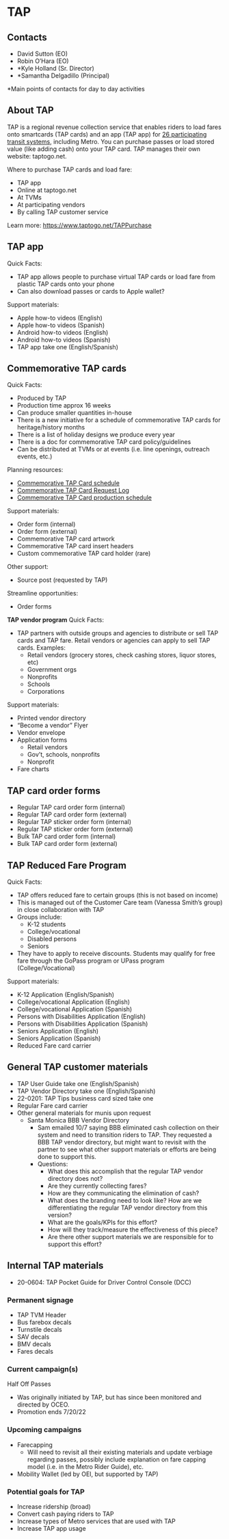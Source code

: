 # TAP 
## Contacts 
- David Sutton (EO)
- Robin O’Hara (EO)
- *Kyle Holland (Sr. Director)
- *Samantha Delgadillo (Principal)

*Main points of contacts for day to day activities

## About TAP
TAP is a regional revenue collection service that enables riders to load fares onto smartcards (TAP cards) and an app (TAP app) for [26 participating transit systems](https://www.taptogo.net/TAPAgencies), including Metro. You can purchase passes or load stored value (like adding cash) onto your TAP card. TAP manages their own website: taptogo.net. 

Where to purchase TAP cards and load fare: 

- TAP app
- Online at taptogo.net
- At TVMs
- At participating vendors
- By calling TAP customer service

Learn more: https://www.taptogo.net/TAPPurchase

## TAP app
Quick Facts: 

- TAP app allows people to purchase virtual TAP cards or load fare from plastic TAP cards onto your phone
- Can also download passes or cards to Apple wallet?

Support materials:

- Apple how-to videos (English)
- Apple how-to videos (Spanish)
- Android how-to videos (English)
- Android how-to videos (Spanish)
- TAP app take one (English/Spanish)

## Commemorative TAP cards
Quick Facts:

- Produced by TAP
- Production time approx 16 weeks
- Can produce smaller quantities in-house
- There is a new initiative for a schedule of commemorative TAP cards for heritage/history months
- There is a list of holiday designs we produce every year
- There is a doc for commemorative TAP card policy/guidelines
- Can be distributed at TVMs or at events (i.e. line openings, outreach events, etc.)

Planning resources: 

- [Commemorative TAP Card schedule](https://lacmta-my.sharepoint.com/:x:/g/personal/fernandoj_metro_net/EU4DELH7Uz9CvXiDKNkPAJABcrTUJIcHForWRVvggHtVxw?e=1i6B1h)
- [Commemorative TAP Card Request Log](https://lacmta-my.sharepoint.com/:x:/g/personal/delgadillos_metro_net/ERQaQ18G-p1PqmBnyamtNgEBKx3l4hd5FV20yvqaNgHYqA?e=cIeCLw)
- [Commemorative TAP Card production schedule](https://lacmta-my.sharepoint.com/:w:/g/personal/palaciosm_metro_net/EZSEiKYfryZNukDPQG-bEvkB3CYJuX-dlZBRxi_A0DKP0w?e=Ab63K2)

Support materials:

- Order form (internal)
- Order form (external)
- Commemorative TAP card artwork
- Commemorative TAP card insert headers
- Custom commemorative TAP card holder (rare)

Other support: 

- Source post (requested by TAP)

Streamline opportunities: 

- Order forms 

**TAP vendor program**
Quick Facts:

- TAP partners with outside groups and agencies to distribute or sell TAP cards and TAP fare. Retail vendors or agencies can apply to sell TAP cards. Examples:
    - Retail vendors (grocery stores, check cashing stores, liquor stores, etc)
    - Government orgs
    - Nonprofits
    - Schools
    - Corporations

Support materials:

- Printed vendor directory
- “Become a vendor” Flyer
- Vendor envelope
- Application forms
    - Retail vendors
    - Gov’t, schools, nonprofits
    - Nonprofit
- Fare charts

## TAP card order forms

- Regular TAP card order form (internal)
- Regular TAP card order form (external)
- Regular TAP sticker order form (internal)
- Regular TAP sticker order form (external)
- Bulk TAP card order form (internal)
- Bulk TAP card order form (external)

## TAP Reduced Fare Program
Quick Facts: 

- TAP offers reduced fare to certain groups (this is not based on income)
- This is managed out of the Customer Care team (Vanessa Smith’s group) in close collaboration with TAP
- Groups include: 
    - K-12 students
    - College/vocational
    - Disabled persons
    - Seniors
- They have to apply to receive discounts. Students may qualify for free fare through the GoPass program or UPass program (College/Vocational)

Support materials: 

- K-12 Application (English/Spanish)
- College/vocational Application (English)
- College/vocational Application (Spanish)
- Persons with Disabilities Application (English)
- Persons with Disabilities Application (Spanish)
- Seniors Application (English)
- Seniors Application (Spanish)
- Reduced Fare card carrier

## General TAP customer materials

- TAP User Guide take one (English/Spanish)
- TAP Vendor Directory take one (English/Spanish)
- 22-0201: TAP Tips business card sized take one 
- Regular Fare card carrier
- Other general materials for munis upon request
    - Santa Monica BBB Vendor Directory 
        - Sam emailed 10/7 saying BBB eliminated cash collection on their system and need to transition riders to TAP. They requested a BBB TAP vendor directory, but might want to revisit with the partner to see what other support materials or efforts are being done to support this.
        - Questions: 
            - What does this accomplish that the regular TAP vendor directory does not? 
            - Are they currently collecting fares? 
            - How are they communicating the elimination of cash?
            - What does the branding need to look like? How are we differentiating the regular TAP vendor directory from this version?
            - What are the goals/KPIs for this effort? 
            - How will they track/measure the effectiveness of this piece? 
            - Are there other support materials we are responsible for to support this effort?

## Internal TAP materials

- 20-0604: TAP Pocket Guide for Driver Control Console (DCC)

### Permanent signage

- TAP TVM Header
- Bus farebox decals
- Turnstile decals
- SAV decals
- BMV decals
- Fares decals

### Current campaign(s) 
Half Off Passes

- Was originally initiated by TAP, but has since been monitored and directed by OCEO. 
- Promotion ends 7/20/22

### Upcoming campaigns

- Farecapping
    - Will need to revisit all their existing materials and update verbiage regarding passes, possibly include explanation on fare capping model (i.e. in the Metro Rider Guide), etc.
- Mobility Wallet (led by OEI, but supported by TAP)

### Potential goals for TAP

- Increase ridership (broad) 
- Convert cash paying riders to TAP 
- Increase types of Metro services that are used with TAP
- Increase TAP app usage








